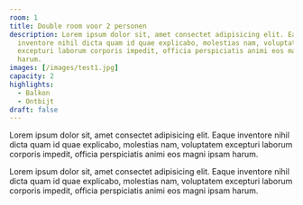 ```yaml
---
room: 1
title: Double room voor 2 personen
description: Lorem ipsum dolor sit, amet consectet adipisicing elit. Eaque
  inventore nihil dicta quam id quae explicabo, molestias nam, voluptatem
  excepturi laborum corporis impedit, officia perspiciatis animi eos magni ipsam
  harum.
images: [/images/test1.jpg]
capacity: 2
highlights:
  - Balkon
  - Ontbijt
draft: false
---
```

<!--StartFragment-->

Lorem ipsum dolor sit, amet consectet adipisicing elit. Eaque inventore nihil dicta quam id quae explicabo, molestias nam, voluptatem excepturi laborum corporis impedit, officia perspiciatis animi eos magni ipsam harum.

<!--EndFragment-->

<!--StartFragment-->

Lorem ipsum dolor sit, amet consectet adipisicing elit. Eaque inventore nihil dicta quam id quae explicabo, molestias nam, voluptatem excepturi laborum corporis impedit, officia perspiciatis animi eos magni ipsam harum.

<!--EndFragment-->
